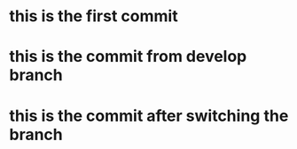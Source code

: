 # this is the first commit

# this is the commit from develop branch 

# this  is the commit after switching the branch